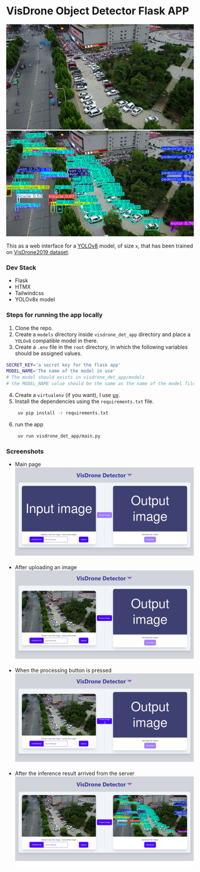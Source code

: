 # VisDrone Object Detector Flask APP

![original iamge](app_screenshots/original.png) ![an inference result](app_screenshots/result.png)

This as a web interface for a [YOLOv8](https://docs.ultralytics.com/) model, of size `x`, that has been trained on [VisDrone2019 dataset](https://github.com/VisDrone/VisDrone-Dataset).

### Dev Stack

- Flask
- HTMX
- Tailwindcss
- YOLOv8x model

### Steps for running the app locally

1. Clone the repo.
2. Create a `models` directory inside `visdrone_det_app` directory and place a `YOLOv8` compatible model in there.
3. Create a `.env` file in the `root` directory, in which the following variables should be assigned values.

```bash
SECRET_KEY='a secret key for the flask app'
MODEL_NAME='The name of the model in use'
# The model should exists in visdrone_det_app/models
# the MODEL_NAME value should be the same as the name of the model file name
```

4. Create a `virtualenv` (if you want), I use [uv](https://docs.astral.sh/uv/).
5. Install the dependencies using the `requirements.txt` file.
   ```bash
    uv pip install -r requirements.txt
   ```
6. run the app
   ```bash
    uv run visdrone_det_app/main.py
   ```

### Screenshots

- Main page
  ![Full functioning app](app_screenshots/1.png)

- After uploading an image
  ![Full functioning app](app_screenshots/2.png)

- When the processing button is pressed
  ![Full functioning app](app_screenshots/3.png)

- After the inference result arrived from the server
  ![Full functioning app](app_screenshots/4.png)

